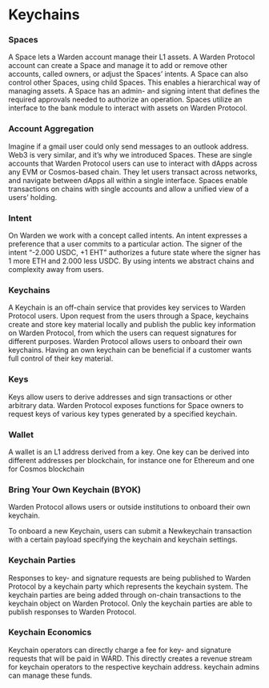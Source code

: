 # Keychains

### Spaces

A Space lets a Warden account manage their L1 assets. A Warden Protocol account
can create a Space and manage it to add or remove other accounts, called
owners, or adjust the Spaces’ intents. A Space can also control other Spaces,
using child Spaces. This enables a hierarchical way of managing assets. A Space
has an admin- and signing intent that defines the required approvals needed to
authorize an operation. Spaces utilize an interface to the bank module to
interact with assets on Warden Protocol.

### Account Aggregation

Imagine if a gmail user could only send messages to an outlook address. Web3 is
very similar, and it’s why we introduced Spaces. These are single accounts that
Warden Protocol users can use to interact with dApps across any EVM or
Cosmos-based chain. They let users transact across networks, and navigate
between dApps all within a single interface. Spaces enable transactions on
chains with single accounts and allow a unified view of a users’ holding.

### Intent

On Warden we work with a concept called intents. An intent expresses a
preference that a user commits to a particular action. The signer of the intent
“-2.000 USDC, +1 EHT” authorizes a future state where the signer has 1 more ETH
and 2.000 less USDC. By using intents we abstract chains and complexity away
from users.

### Keychains

A Keychain is an off-chain service that provides key services to Warden
Protocol users. Upon request from the users through a Space, keychains create
and store key material locally and publish the public key information on Warden
Protocol, from which the users can request signatures for different purposes.
Warden Protocol allows users to onboard their own keychains. Having an own
keychain can be beneficial if a customer wants full control of their key
material.

### Keys

Keys allow users to derive addresses and sign transactions or other arbitrary
data. Warden Protocol exposes functions for Space owners to request keys of
various key types generated by a specified keychain.

### Wallet  

A wallet is an L1 address derived from a key. One key can be derived into
different addresses per blockchain, for instance one for Ethereum and one for
Cosmos blockchain

### Bring Your Own Keychain (BYOK)

Warden Protocol allows users or outside institutions to onboard their own
keychain.

To onboard a new Keychain, users can submit a Newkeychain transaction with a
certain payload specifying the keychain and keychain settings.

### Keychain Parties

Responses to key- and signature requests are being published to Warden Protocol
by a keychain party which represents the keychain system. The keychain parties
are being added through on-chain transactions to the keychain object on Warden
Protocol. Only the keychain parties are able to publish responses to Warden
Protocol.

### Keychain Economics

Keychain operators can directly charge a fee for key- and signature requests
that will be paid in WARD. This directly creates a revenue stream for keychain
operators to the respective keychain address. keychain admins can manage these
funds.
